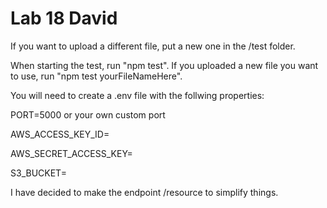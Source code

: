 # Lab 18 David

If you want to upload a different file, put a new one in the /test folder.

When starting the test, run "npm test". If you uploaded a new file you want to use, run "npm test yourFileNameHere".

You will need to create a .env file with the follwing properties:

PORT=5000 or your own custom port

AWS_ACCESS_KEY_ID=

AWS_SECRET_ACCESS_KEY=

S3_BUCKET=

I have decided to make the endpoint /resource to simplify things.
